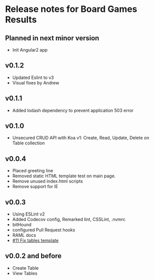 Release notes for Board Games Results
====================================

Planned in next minor version
------------------

*   Init Angular2 app

v0.1.2
------------------

*   Updated Eslint to v3
*   Visual fixes by Andrew

v0.1.1
------------------

*   Added lodash dependency to prevent application 503 error

v0.1.0
------------------

*   Unsecured CRUD API with Koa v1:
Create, Read, Update, Delete on Table collection

v0.0.4
------------------

*   Placed greeting line
*   Removed static HTML template test on main page.
*   Remove unused index.html scripts
*   Remove support for IE

v0.0.3
------------------

*   Using ESLint v2
*   Added Codecov config, Remarked lint, CSSLint, .nvmrc
*   bitHound
*   configured Pull Request hooks
*   RAML docs
*   [#11 Fix tables template](https://github.com/GorlifSense/Board-Games-Results/pull/11)

v0.0.2 and before
------------------

*   Create Table
*   View Tables

